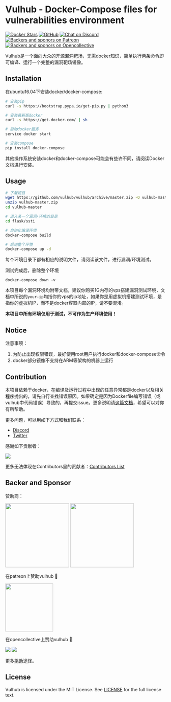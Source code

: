 # Vulhub - Docker-Compose files for vulnerabilities environment

[![Docker Stars](https://img.shields.io/badge/docker%20stars-20k-blue.svg)](https://hub.docker.com/u/vulhub/) [![GitHub](https://img.shields.io/github/license/vulhub/vulhub.svg)](https://github.com/vulhub/vulhub/blob/master/LICENSE)
 [![Chat on Discord](https://img.shields.io/discord/485505185167179778.svg)](https://discord.gg/GhMB3Z) [![Backers and sponors on Patreon](https://img.shields.io/badge/sponsor-patreon-73d6a1.svg)](https://www.patreon.com/phith0n) [![Backers and sponors on Opencollective](https://img.shields.io/badge/backer-opencollective-f89a76.svg)](https://www.patreon.com/phith0n)

Vulhub是一个面向大众的开源漏洞靶场，无需docker知识，简单执行两条命令即可编译、运行一个完整的漏洞靶场镜像。

## Installation

在ubuntu16.04下安装docker/docker-compose:

```bash
# 安装pip
curl -s https://bootstrap.pypa.io/get-pip.py | python3

# 安装最新版docker
curl -s https://get.docker.com/ | sh

# 启动docker服务
service docker start

# 安装compose
pip install docker-compose 
```

其他操作系统安装docker和docker-compose可能会有些许不同，请阅读Docker文档进行安装。

## Usage

```bash
# 下载项目
wget https://github.com/vulhub/vulhub/archive/master.zip -O vulhub-master.zip
unzip vulhub-master.zip
cd vulhub-master

# 进入某一个漏洞/环境的目录
cd flask/ssti

# 自动化编译环境
docker-compose build

# 启动整个环境
docker-compose up -d
```

每个环境目录下都有相应的说明文件，请阅读该文件，进行漏洞/环境测试。

测试完成后，删除整个环境

```
docker-compose down -v
```

本项目每个漏洞环境均附带文档，建议你购买1G内存的vps搭建漏洞测试环境，文档中所说的`your-ip`均指你的vps的ip地址，如果你是用虚拟机搭建测试环境，是指你的虚拟机IP，而不是docker容器内部的IP，请不要混淆。

**本项目中所有环境仅用于测试，不可作为生产环境使用！**

## Notice

注意事项：

1. 为防止出现权限错误，最好使用root用户执行docker和docker-compose命令
2. docker部分镜像不支持在ARM等架构的机器上运行

## Contribution

本项目依赖于docker，在编译及运行过程中出现的任意异常都是docker以及相关程序抛出的，请先自行查找错误原因。如果确定是因为Dockerfile编写错误（或vulhub中代码错误）导致的，再提交issue。更多说明请[这篇文档](https://github.com/phith0n/vulhub/wiki/%E7%BC%96%E8%AF%91%E5%A4%B1%E8%B4%A5%E7%9A%84%E5%8E%9F%E5%9B%A0)，希望可以对你有所帮助。

更多问题，可以用如下方式和我们联系：

- [Discord](https://discord.gg/GhMB3Z)
- [Twitter](https://twitter.com/vulhub)

感谢如下贡献者：

[![](https://opencollective.com/vulhub/contributors.svg?width=890&button=false)](https://github.com/vulhub/vulhub/graphs/contributors)

更多无法体现在Contributors里的贡献者：[Contributors List](contributors.md)

## Backer and Sponsor

赞助商：

<p>
  <a href="https://www.chaitin.cn" target="_blank"><img src="https://vulhub.org/img/sponsor/chaitin.png" width="200"></a>
  <a href="https://xianzhi.aliyun.com/" target="_blank"><img src="https://vulhub.org/img/sponsor/aliyun.png" width="200"></a>
</p>

在patreon上赞助vulhub 🙏 

<a href="https://www.patreon.com/bePatron?u=12677520"><img src="https://vulhub.org/img/sponsor/patreon.png" width="150"></a>

在opencollective上赞助vulhub 🙏 

<p>
  <a href="https://opencollective.com/vulhub#backer"><img src="https://opencollective.com/vulhub/backers.svg?width=138"></a>
  <a href="https://opencollective.com/vulhub#sponsor"><img src="https://opencollective.com/vulhub/sponsors.svg?width=138"></a>
</p>

更多[捐助途径](http://vulhub.org/#/docs/donate/)。

## License

Vulhub is licensed under the MIT License. See [LICENSE](LICENSE) for the full license text.
